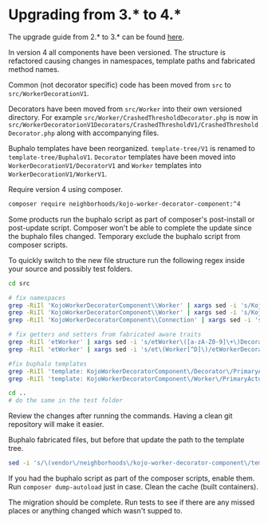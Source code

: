 # Upgrading from 3.* to 4.*

The upgrade guide from 2.* to 3.* can be found [here](https://github.com/neighborhoods/KojoWorkerDecoratorComponent/blob/3.0.0/docs/UpgradeGuide.md).

In version 4 all components have been versioned. The structure is refactored causing changes in namespaces, template paths and fabricated method names.

Common (not decorator specific) code has been moved from `src` to `src/WorkerDecorationV1`.

Decorators have been moved from `src/Worker` into their own versioned directory. For example `src/Worker/CrashedThresholdDecorator.php` is now in `src/WorkerDecoratorionV1Decorators/CrashedThresholdV1/CrashedThresholdDecorator.php` along with accompanying files.

Buphalo templates have been reorganized. `template-tree/V1` is renamed to `template-tree/BuphaloV1`. `Decorator` templates have been moved into `WorkerDecorationV1/DecoratorV1` and `Worker` templates into `WorkerDecorationV1/WorkerV1`.

Require version 4 using composer.
```bash
composer require neighborhoods/kojo-worker-decorator-component:^4
```
Some products run the buphalo script as part of composer's post-install or post-update script. Composer won't be able to complete the update since the buphalo files changed. Temporary exclude the buphalo script from composer scripts.

To quickly switch to the new file structure run the following regex inside your source and possibly test folders.
```bash
cd src

# fix namespaces
grep -RiIl 'KojoWorkerDecoratorComponent\\Worker' | xargs sed -i 's/KojoWorkerDecoratorComponent\\Worker\\\([a-zA-Z0-9]\+\)Decorator/KojoWorkerDecoratorComponent\\WorkerDecorationV1Decorators\\\1V1\\\1Decorator/g'
grep -RiIl 'KojoWorkerDecoratorComponent\\Worker' | xargs sed -i 's/KojoWorkerDecoratorComponent\\\(Worker[^D]\)/KojoWorkerDecoratorComponent\\WorkerDecorationV1\\\1/g'
grep -RiIl 'KojoWorkerDecoratorComponent\\Connection' | xargs sed -i 's/KojoWorkerDecoratorComponent\\Connection/KojoWorkerDecoratorComponent\\WorkerDecorationV1\\Connection/g'

# fix getters and setters from fabricated aware traits
grep -RiIl 'etWorker' | xargs sed -i 's/etWorker\([a-zA-Z0-9]\+\)Decorator/etWorkerDecorationV1Decorators\1V1\1Decorator/g'
grep -RiIl 'etWorker' | xargs sed -i 's/et\(Worker[^D]\)/etWorkerDecorationV1\1/g'

#fix buphalo templates
grep -RiIl 'template: KojoWorkerDecoratorComponent\/Decorator\/PrimaryActorName' | grep \.buphalo\.v1\.fabrication\.yml$ | xargs sed -i 's/template: KojoWorkerDecoratorComponent\/Decorator\/PrimaryActorName/template: KojoWorkerDecoratorComponent\/WorkerDecorationV1\/DecoratorV1\/PrimaryActorName/g'
grep -RiIl 'template: KojoWorkerDecoratorComponent\/Worker\/PrimaryActorName' | grep \.buphalo\.v1\.fabrication\.yml$ | xargs sed -i 's/template: KojoWorkerDecoratorComponent\/Worker\/PrimaryActorName/template: KojoWorkerDecoratorComponent\/WorkerDecorationV1\/WorkerV1\/PrimaryActorName/g'

cd ..
# do the same in the test folder
```
Review the changes after running the commands. Having a clean git repository will make it easier.

Buphalo fabricated files, but before that update the path to the template tree.
```bash
sed -i 's/\(vendor\/neighborhoods\/kojo-worker-decorator-component\/template-tree\/\)V1/\1BuphaloV1/g' bin/buphalo
```
If you had the buphalo script as part of the composer scripts, enable them. Run `composer dump-autoload` just in case. Clean the cache (built containers).

The migration should be complete. Run tests to see if there are any missed places or anything changed which wasn't supped to.
